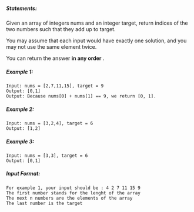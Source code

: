 ##### Statements:

Given an array of integers nums and an integer target, return indices of the two numbers such that they add up to target.

You may assume that each input would have exactly one solution, and you may not use the same element twice.

You can return the answer **in any order** .

##### Example 1:

```
Input: nums = [2,7,11,15], target = 9
Output: [0,1]
Output: Because nums[0] + nums[1] == 9, we return [0, 1].
```

##### Example 2:

```
Input: nums = [3,2,4], target = 6
Output: [1,2]
```

##### Example 3:

```
Input: nums = [3,3], target = 6
Output: [0,1]

```

##### Input Format:

```
For example 1, your input should be : 4 2 7 11 15 9
The first number stands for the lenght of the array
The next n numbers are the elements of the array
The last number is the target
```
